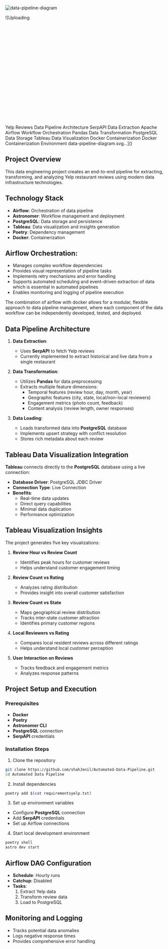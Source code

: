 ![data-pipeline-diagram](https://github.com/user-attachments/assets/41fbb7ea-771b-4aef-b5f8-5901ca7ec112)

![Uploading<svg xmlns="http://www.w3.org/2000/svg" viewBox="0 0 800 500">
  <!-- Background -->
  <rect width="100%" height="100%" fill="#f0f0f0"/>
  
  <!-- Title -->
  <text x="400" y="40" text-anchor="middle" font-size="20" font-weight="bold" fill="#333">
    Yelp Reviews Data Pipeline Architecture
  </text>
  
  <!-- Components -->
  <!-- SerpAPI -->
  <rect x="50" y="100" width="150" height="80" fill="#4CAF50" rx="10" ry="10"/>
  <text x="125" y="140" text-anchor="middle" fill="white" font-weight="bold">SerpAPI</text>
  <text x="125" y="160" text-anchor="middle" fill="white" font-size="10">Data Extraction</text>
  
  <!-- Airflow -->
  <rect x="300" y="100" width="200" height="80" fill="#2196F3" rx="10" ry="10"/>
  <text x="400" y="140" text-anchor="middle" fill="white" font-weight="bold">Apache Airflow</text>
  <text x="400" y="160" text-anchor="middle" fill="white" font-size="10">Workflow Orchestration</text>
  
  <!-- Pandas -->
  <rect x="300" y="250" width="200" height="80" fill="#FF9800" rx="10" ry="10"/>
  <text x="400" y="290" text-anchor="middle" fill="white" font-weight="bold">Pandas</text>
  <text x="400" y="310" text-anchor="middle" fill="white" font-size="10">Data Transformation</text>
  
  <!-- PostgreSQL -->
  <rect x="600" y="250" width="150" height="80" fill="#9C27B0" rx="10" ry="10"/>
  <text x="675" y="290" text-anchor="middle" fill="white" font-weight="bold">PostgreSQL</text>
  <text x="675" y="310" text-anchor="middle" fill="white" font-size="10">Data Storage</text>
  
  <!-- Tableau -->
  <rect x="600" y="400" width="150" height="80" fill="#673AB7" rx="10" ry="10"/>
  <text x="675" y="440" text-anchor="middle" fill="white" font-weight="bold">Tableau</text>
  <text x="675" y="460" text-anchor="middle" fill="white" font-size="10">Data Visualization</text>
  
  <!-- Docker -->
  <rect x="50" y="250" width="150" height="80" fill="#795548" rx="10" ry="10"/>
  <text x="125" y="290" text-anchor="middle" fill="white" font-weight="bold">Docker</text>
  <text x="125" y="310" text-anchor="middle" fill="white" font-size="10">Containerization</text>
  
  <!-- Arrows -->
  <!-- SerpAPI to Airflow -->
  <line x1="200" y1="140" x2="300" y2="140" stroke="#333" stroke-width="2" marker-end="url(#arrowhead)"/>
  
  <!-- Airflow to Pandas -->
  <line x1="400" y1="180" x2="400" y2="250" stroke="#333" stroke-width="2" marker-end="url(#arrowhead)"/>
  
  <!-- Pandas to PostgreSQL -->
  <line x1="500" y1="290" x2="600" y2="290" stroke="#333" stroke-width="2" marker-end="url(#arrowhead)"/>
  
  <!-- PostgreSQL to Tableau -->
  <line x1="675" y1="330" x2="675" y2="400" stroke="#333" stroke-width="2" marker-end="url(#arrowhead)"/>
  
  <!-- Docker surrounding other components -->
  <rect x="30" y="80" width="740" height="420" fill="none" stroke="#795548" stroke-dasharray="5,5" rx="15" ry="15"/>
  <text x="400" y="480" text-anchor="middle" fill="#795548" font-size="12">Docker Containerization Environment</text>
  
  <!-- Arrowhead marker definition -->
  <defs>
    <marker id="arrowhead" markerWidth="10" markerHeight="7" refX="9" refY="3.5" orient="auto">
      <polygon points="0 0, 10 3.5, 0 7" fill="#333"/>
    </marker>
  </defs>
</svg>
 data-pipeline-diagram.svg…]()


## Project Overview
This data engineering project creates an end-to-end pipeline for extracting, transforming, and analyzing Yelp restaurant reviews using modern data infrastructure technologies.

## Technology Stack
- **Airflow**: Orchestration of data pipeline
- **Astronomer**: Workflow management and deployment
- **PostgreSQL**: Data storage and persistence
- **Tableau**: Data visualization and insights generation
- **Poetry**: Dependency management
- **Docker**: Containerization

## Airflow Orchestration:
  - Manages complex workflow dependencies
  - Provides visual representation of pipeline tasks
  - Implements retry mechanisms and error handling
  - Supports automated scheduling and event-driven extraction of data which is essential in automated pipelines
  - Enables monitoring and logging of pipeline execution

The combination of airflow with docker allows for a modular, flexible approach to data pipeline management, where each component of the data workflow can be independently developed, tested, and deployed.

## Data Pipeline Architecture
1. **Data Extraction**: 
   - Uses **SerpAPI** to fetch Yelp reviews
   - Currently implemented to extract historical and live data from a single restaurant

2. **Data Transformation**:
   - Utilizes **Pandas** for data preprocessing
   - Extracts multiple feature dimensions:
     - Temporal features (review hour, day, month, year)
     - Geographic features (city, state, local/non-local reviewers)
     - Engagement metrics (photo count, feedback)
     - Content analysis (review length, owner responses)

3. **Data Loading**:
   - Loads transformed data into **PostgreSQL** database
   - Implements upsert strategy with conflict resolution
   - Stores rich metadata about each review

## Tableau Data Visualization Integration
**Tableau** connects directly to the **PostgreSQL** database using a live connection:

- **Database Driver**: PostgreSQL JDBC Driver
- **Connection Type**: Live Connection
- **Benefits**:
  - Real-time data updates
  - Direct query capabilities
  - Minimal data duplication
  - Performance optimization

## Tableau Visualization Insights
The project generates five key visualizations:

1. **Review Hour vs Review Count**
   - Identifies peak hours for customer reviews
   - Helps understand customer engagement timing

2. **Review Count vs Rating**
   - Analyzes rating distribution
   - Provides insight into overall customer satisfaction

3. **Review Count vs State**
   - Maps geographical review distribution
   - Tracks inter-state customer attraction
   - Identifies primary customer regions

4. **Local Reviewers vs Rating**
   - Compares local resident reviews across different ratings
   - Helps understand local customer perception

5. **User Interaction on Reviews**
   - Tracks feedback and engagement metrics
   - Analyzes response patterns

## Project Setup and Execution

### Prerequisites
- **Docker**
- **Poetry**
- **Astronomer CLI**
- **PostgreSQL** connection
- **SerpAPI** credentials

### Installation Steps
1. Clone the repository
```bash
git clone https://github.com/shahJenil/Automated-Data-Pipeline.git
cd Automated Data Pipeline
```

2. Install dependencies
```bash
poetry add $(cat requirementsyelp.txt)
```

3. Set up environment variables
- Configure **PostgreSQL** connection
- Add **SerpAPI** credentials
- Set up Airflow connections

4. Start local development environment
```bash
poetry shell
astro dev start
```

## Airflow DAG Configuration
- **Schedule**: Hourly runs
- **Catchup**: Disabled
- **Tasks**: 
  1. Extract Yelp data
  2. Transform review data
  3. Load to PostgreSQL

## Monitoring and Logging
- Tracks potential data anomalies
- Logs negative response times
- Provides comprehensive error handling

